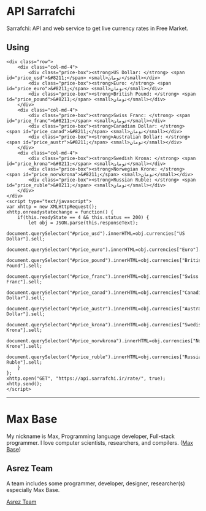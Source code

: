 # API Sarrafchi

Sarrafchi: API and web service to get live currency rates in Free Market.

## Using

```
<div class="row">
    <div class="col-md-4">
        <div class="price-box"><strong>US Dollar: </strong> <span id="price_usd">&#8211;</span> <small>تومان</small></div>
        <div class="price-box"><strong>Euro: </strong> <span id="price_euro">&#8211;</span> <small>تومان</small></div>
        <div class="price-box"><strong>British Pound: </strong> <span id="price_pound">&#8211;</span> <small>تومان</small></div>
    </div>
    <div class="col-md-4">
        <div class="price-box"><strong>Swiss Franc: </strong> <span id="price_franc">&#8211;</span> <small>تومان</small></div>
        <div class="price-box"><strong>Canadian Dollar: </strong> <span id="price_canad">&#8211;</span> <small>تومان</small></div>
        <div class="price-box"><strong>Australian Dollar: </strong> <span id="price_austr">&#8211;</span> <small>تومان</small></div>
    </div>
    <div class="col-md-4">
        <div class="price-box"><strong>Swedish Krona: </strong> <span id="price_krona">&#8211;</span> <small>تومان</small></div>
        <div class="price-box"><strong>Norwegian Krone: </strong> <span id="price_norwkrona">&#8211;</span> <small>تومان</small></div>
        <div class="price-box"><strong>Russian Ruble: </strong> <span id="price_ruble">&#8211;</span> <small>تومان</small></div>
    </div>
</div>
<script type="text/javascript">
var xhttp = new XMLHttpRequest();
xhttp.onreadystatechange = function() {
    if(this.readyState == 4 && this.status == 200) {
    	let obj = JSON.parse(this.responseText);
    	document.querySelector("#price_usd").innerHTML=obj.currencies["US Dollar"].sell;
    	document.querySelector("#price_euro").innerHTML=obj.currencies["Euro"].sell;
    	document.querySelector("#price_pound").innerHTML=obj.currencies["British Pound"].sell;
    	document.querySelector("#price_franc").innerHTML=obj.currencies["Swiss Franc"].sell;
    	document.querySelector("#price_canad").innerHTML=obj.currencies["Canadian Dollar"].sell;
    	document.querySelector("#price_austr").innerHTML=obj.currencies["Australian Dollar"].sell;
    	document.querySelector("#price_krona").innerHTML=obj.currencies["Swedish Krona"].sell;
    	document.querySelector("#price_norwkrona").innerHTML=obj.currencies["Norwegian Krone"].sell;
    	document.querySelector("#price_ruble").innerHTML=obj.currencies["Russian Ruble"].sell;
    }
};
xhttp.open("GET", "https://api.sarrafchi.ir/rate/", true);
xhttp.send();
</script>
```
---------

# Max Base

My nickname is Max, Programming language developer, Full-stack programmer. I love computer scientists, researchers, and compilers. ([Max Base](https://maxbase.org/))

## Asrez Team

A team includes some programmer, developer, designer, researcher(s) especially Max Base.

[Asrez Team](https://www.asrez.com/)

